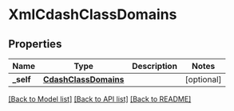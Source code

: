 # XmlCdashClassDomains

## Properties
Name | Type | Description | Notes
------------ | ------------- | ------------- | -------------
**_self** | [**CdashClassDomains**](CdashClassDomains.md) |  | [optional] 

[[Back to Model list]](../README.md#documentation-for-models) [[Back to API list]](../README.md#documentation-for-api-endpoints) [[Back to README]](../README.md)


